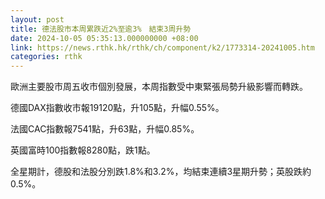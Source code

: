 ```yaml
---
layout: post
title: 德法股市本周累跌近2%至逾3%　結束3周升勢
date: 2024-10-05 05:35:13.000000000 +08:00
link: https://news.rthk.hk/rthk/ch/component/k2/1773314-20241005.htm
categories: rthk
---
```


歐洲主要股市周五收市個別發展，本周指數受中東緊張局勢升級影響而轉跌。

德國DAX指數收市報19120點，升105點，升幅0.55%。

法國CAC指數報7541點，升63點，升幅0.85%。

英國富時100指數報8280點，跌1點。

全星期計，德股和法股分別跌1.8%和3.2%，均結束連續3星期升勢；英股跌約0.5%。
